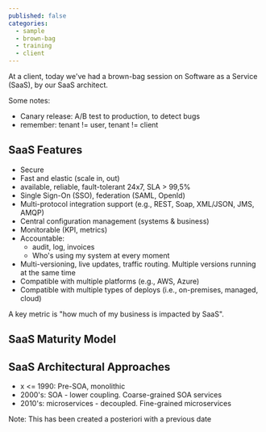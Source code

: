 ```yaml
---
published: false
categories:
  - sample
  - brown-bag
  - training
  - client
---
```


At a client, today we've had a brown-bag session on Software as a Service (SaaS), by our SaaS architect.

Some notes:

  * Canary release: A/B test to production, to detect bugs
  * remember: tenant != user, tenant != client

## SaaS Features
  
  * Secure
  * Fast and elastic (scale in, out)
  * available, reliable, fault-tolerant 24x7, SLA > 99,5%
  * Single Sign-On (SSO), federation (SAML, OpenId)
  * Multi-protocol integration support (e.g., REST, Soap, XML/JSON, JMS, AMQP)
  * Central configuration management (systems & business)
  * Monitorable (KPI, metrics)
  * Accountable:
    * audit, log, invoices
    * Who's using my system at every moment
  * Multi-versioning, live updates, traffic routing. Multiple versions running at the same time
  * Compatible with multiple platforms (e.g., AWS, Azure)
  * Compatible with multiple types of deploys (i.e., on-premises, managed, cloud)

A key metric is "how much of my business is impacted by SaaS".

## SaaS Maturity Model

## SaaS Architectural Approaches

  * x <= 1990: Pre-SOA, monolithic
  * 2000's: SOA - lower coupling. Coarse-grained SOA services
  * 2010's: microservices - decoupled. Fine-grained microservices

Note: This has been created a posteriori with a previous date
